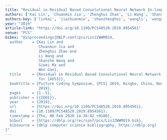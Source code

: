 ```yaml
---
title: "Residual in Residual Based Convolutional Neural Network In-loop Filter for AVS3"
authors: ['Kai Lin', 'Chuanmin Jia', 'Zhenghui Zhao', 'Li Wang', 'Shanshe Wang', 'Siwei Ma', 'Wen Gao 0001']
authors-key: ['linkai', 'jiachuanmin', 'zhaozhenghui', 'wangli', 'wangshanshe', 'masiwei', 'gaowen']
year: "2019"
article-link: "https://doi.org/10.1109/PCS48520.2019.8954561"
venue: "PCS"
bibex: "@inproceedings{DBLP:conf/pcs/LinJZWWM019,
  author    = {Kai Lin and
               Chuanmin Jia and
               Zhenghui Zhao and
               Li Wang and
               Shanshe Wang and
               Siwei Ma and
               Wen Gao},
  title     = {Residual in Residual Based Convolutional Neural Network In-loop Filter
               for {AVS3}},
  booktitle = {Picture Coding Symposium, {PCS} 2019, Ningbo, China, November 12-15,
               2019},
  pages     = {1--5},
  publisher = {{IEEE}},
  year      = {2019},
  url       = {https://doi.org/10.1109/PCS48520.2019.8954561},
  doi       = {10.1109/PCS48520.2019.8954561},
  timestamp = {Thu, 06 Feb 2020 14:36:02 +0100},
  biburl    = {https://dblp.org/rec/conf/pcs/LinJZWWM019.bib},
  bibsource = {dblp computer science bibliography, https://dblp.org}
}"
---
```

